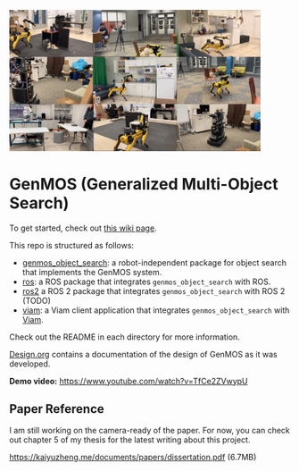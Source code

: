 
[<img src='./docs/genmos_demogrid.png' width='450px'>](https://www.youtube.com/watch?v=TfCe2ZVwypU)


# GenMOS (Generalized Multi-Object Search)

To get started, check out [this wiki page](https://github.com/zkytony/genmos_object_search/wiki/GenMOS:-A-System-for-Generalized-Multi-Object-Search).

This repo is structured as follows:
- [genmos_object_search](./genmos_object_search): a robot-independent package for object search that implements the GenMOS system.
- [ros](./ros): a ROS package that integrates `genmos_object_search` with ROS.
- [ros2](./ros2) a ROS 2 package that integrates `genmos_object_search` with ROS 2 (TODO)
- [viam](./viam): a Viam client application that integrates `genmos_object_search` with [Viam](https://www.viam.com/).

Check out the README in each directory for more information.

[Design.org](./Design.org) contains a documentation of the design of GenMOS as it was developed.

**Demo video:** https://www.youtube.com/watch?v=TfCe2ZVwypU


## Paper Reference
 I am still working on the camera-ready of the paper. For now, you can check out chapter 5 of my thesis for the latest writing about this project.

https://kaiyuzheng.me/documents/papers/dissertation.pdf (6.7MB)
